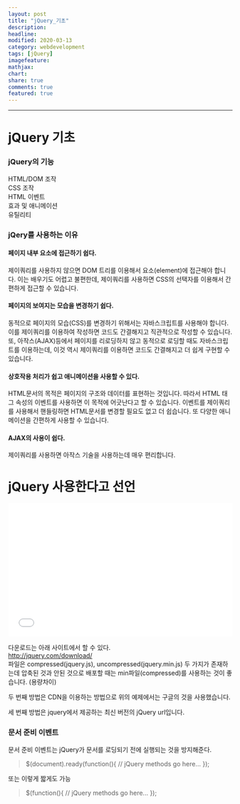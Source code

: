 ```yaml
---
layout: post
title: "jQuery_기초"
description:
headline:
modified: 2020-03-13
category: webdevelopment
tags: [jQuery]
imagefeature:
mathjax:
chart:
share: true
comments: true
featured: true
---
```


---

# jQuery 기초

### jQuery의 기능

HTML/DOM 조작  
CSS 조작  
HTML 이벤트  
효과 및 애니메이션  
유틸리티

### jQery를 사용하는 이유

#### 페이지 내부 요소에 접근하기 쉽다.

제이쿼리를 사용하지 않으면 DOM 트리를 이용해서 요소(element)에 접근해야 합니다. 이는 배우기도 어렵고 불편한데, 제이쿼리를 사용하면 CSS의 선택자를 이용해서 간편하게 접근할 수 있습니다.

#### 페이지의 보여지는 모습을 변경하기 쉽다.

동적으로 페이지의 모습(CSS)를 변경하기 위해서는 자바스크립트를 사용해야 합니다. 이를 제이쿼리를 이용하여 작성하면 코드도 간결해지고 직관적으로 작성할 수 있습니다.
또, 아작스(AJAX)등에서 페이지를 리로딩하지 않고 동적으로 로딩할 때도 자바스크립트를 이용하는데, 이것 역시 제이쿼리를 이용하면 코드도 간결해지고 더 쉽게 구현할 수 있습니다.

#### 상호작용 처리가 쉽고 애니메이션을 사용할 수 있다.

HTML문서의 목적은 페이지의 구조와 데이터를 표현하는 것입니다. 따라서 HTML 태그 속성의 이벤트를 사용하면 이 목적에 어긋난다고 할 수 있습니다. 이벤트를 제이쿼리를 사용해서 핸들링하면 HTML문서를 변경할 필요도 없고 더 쉽습니다.
또 다양한 애니메이션을 간편하게 사용할 수 있습니다.

#### AJAX의 사용이 쉽다.

제이쿼리를 사용하면 아작스 기술을 사용하는데 매우 편리합니다.

# jQuery 사용한다고 선언

<div class="code">
<iframe width="100%" height="300" src="//jsfiddle.net/lsh58/1kthzqxu/embedded/html/dark/" allowfullscreen="allowfullscreen" allowpaymentrequest frameborder="0"></iframe>
</div>
  
  
다운로드는 아래 사이트에서 할 수 있다.  
<http://jquery.com/download/>  
파일은 compressed(jquery.js), uncompressed(jquery.min.js) 두 가지가 존재하는데 압축된 것과 안된 것으로 배포할 때는 min파일(compressed)를 사용하는 것이 좋습니다. (용량차이)

두 번째 방법은 CDN을 이용하는 방법으로 위의 예제에서는 구글의 것을 사용했습니다.

세 번째 방법은 jquery에서 제공하는 최신 버전의 jQuery url입니다.

### 문서 준비 이벤트

문서 준비 이벤트는 jQuery가 문서를 로딩되기 전에 실행되는 것을 방지해준다.

> \$(document).ready(function(){
> // jQuery methods go here...
> });

또는 이렇게 짧게도 가능

> \$(function(){
> // jQuery methods go here...
> });

